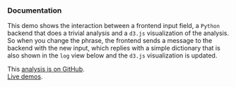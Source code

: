 ### Documentation

This demo shows the interaction between a frontend input field, a `Python`
backend that does a trivial analysis and a `d3.js` visualization of the
analysis. So when you change the phrase, the frontend sends a message to the
backend with the new input, which replies with a simple dictionary that is also
shown in the `log` view below and the `d3.js` visualization is updated.

<i class="fa fa-fw fa-github"></i>
This [analysis is on GitHub](https://github.com/svenkreiss/databench_examples/tree/master/analyses/bagofcharsd3).<br />
<i class="fa fa-fw fa-external-link"></i>
[Live demos](http://databench-examples.trivial.io).
